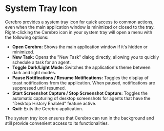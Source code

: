 # System Tray Icon

Cerebro provides a system tray icon for quick access to common actions, even when the main application window is minimized or closed to the tray. Right-clicking the Cerebro icon in your system tray will open a menu with the following options:

- **Open Cerebro:** Shows the main application window if it's hidden or minimized.
- **New Task:** Opens the "New Task" dialog directly, allowing you to quickly schedule a task for an agent.
- **Toggle Dark/Light Mode:** Switches the application's theme between dark and light modes.
- **Pause Notifications / Resume Notifications:** Toggles the display of toast notifications from the application. When paused, notifications are suppressed until resumed.
- **Start Screenshot Capture / Stop Screenshot Capture:** Toggles the automatic capturing of desktop screenshots for agents that have the "Desktop History Enabled" feature active.
- **Quit:** Exits the Cerebro application.

The system tray icon ensures that Cerebro can run in the background and still provide convenient access to its functionalities.
